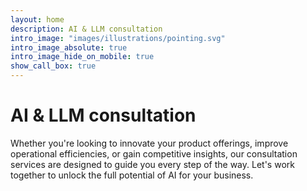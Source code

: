 ```yaml
---
layout: home
description: AI & LLM consultation
intro_image: "images/illustrations/pointing.svg"
intro_image_absolute: true
intro_image_hide_on_mobile: true
show_call_box: true
---
```


# AI & LLM consultation

Whether you're looking to innovate your product offerings, improve operational efficiencies, or gain competitive insights, our consultation services are designed to guide you every step of the way. Let's work together to unlock the full potential of AI for your business.